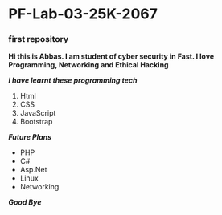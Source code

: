 # PF-Lab-03-25K-2067
### first repository

**Hi this is Abbas. I am student of cyber security in Fast. I love Programming, Networking and Ethical Hacking**

***I have learnt these programming tech***
1. Html
2. CSS
3. JavaScript
4. Bootstrap

***Future Plans***
- PHP
- C#
- Asp.Net
- Linux
- Networking

  
***Good Bye***
